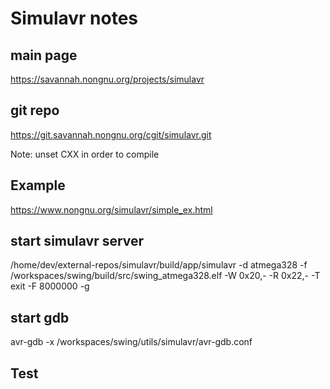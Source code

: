# Simulavr notes

## main page
https://savannah.nongnu.org/projects/simulavr

## git repo
https://git.savannah.nongnu.org/cgit/simulavr.git

Note: unset CXX in order to compile

## Example

https://www.nongnu.org/simulavr/simple_ex.html


## start simulavr server
/home/dev/external-repos/simulavr/build/app/simulavr -d atmega328 -f /workspaces/swing/build/src/swing_atmega328.elf  -W 0x20,- -R 0x22,- -T exit -F 8000000 -g

## start gdb
avr-gdb -x /workspaces/swing/utils/simulavr/avr-gdb.conf

## Test

